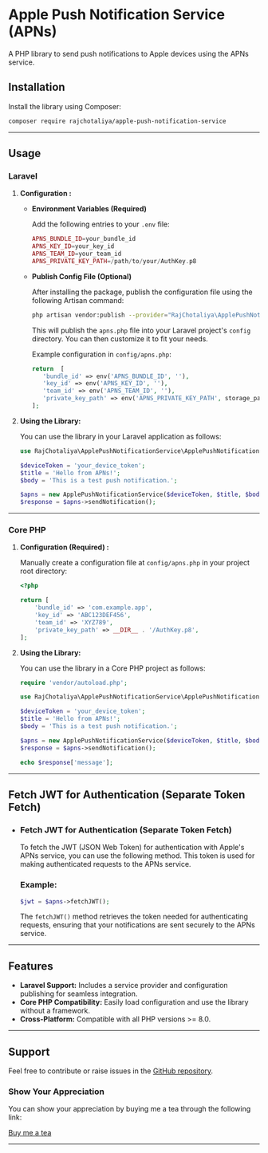 # Apple Push Notification Service (APNs)

A PHP library to send push notifications to Apple devices using the APNs service.

## Installation

Install the library using Composer:

```bash
composer require rajchotaliya/apple-push-notification-service
```

---

## Usage

### Laravel
1. **Configuration :**
   - **Environment Variables (Required)**

      Add the following entries to your `.env` file:
      ```php
      APNS_BUNDLE_ID=your_bundle_id
      APNS_KEY_ID=your_key_id
      APNS_TEAM_ID=your_team_id
      APNS_PRIVATE_KEY_PATH=/path/to/your/AuthKey.p8
      ```

   - **Publish Config File (Optional)**

      After installing the package, publish the configuration file using the following Artisan command:
      ```bash
      php artisan vendor:publish --provider="RajChotaliya\ApplePushNotificationService\ApplePushNotificationServiceProvider"
      ```
      This will publish the `apns.php` file into your Laravel project's `config` directory. You can then customize it to fit your needs.

      Example configuration in `config/apns.php`:
      ```php
      return  [
         'bundle_id' => env('APNS_BUNDLE_ID', ''),
         'key_id' => env('APNS_KEY_ID', ''),
         'team_id' => env('APNS_TEAM_ID', ''),
         'private_key_path' => env('APNS_PRIVATE_KEY_PATH', storage_path('AuthKey.p8')),
      ];
      ```

2. **Using the Library:**
   
   You can use the library in your Laravel application as follows:
   ```php
   use RajChotaliya\ApplePushNotificationService\ApplePushNotificationService;

   $deviceToken = 'your_device_token';
   $title = 'Hello from APNs!';
   $body = 'This is a test push notification.';

   $apns = new ApplePushNotificationService($deviceToken, $title, $body);
   $response = $apns->sendNotification();
   ```

---

### Core PHP
1. **Configuration (Required) :**

   Manually create a configuration file at `config/apns.php` in your project root directory:
     ```php
     <?php

     return [
         'bundle_id' => 'com.example.app',
         'key_id' => 'ABC123DEF456',
         'team_id' => 'XYZ789',
         'private_key_path' => __DIR__ . '/AuthKey.p8',
     ];
     ```

2. **Using the Library:**
   
   You can use the library in a Core PHP project as follows:
   ```php
   require 'vendor/autoload.php';

   use RajChotaliya\ApplePushNotificationService\ApplePushNotificationService;

   $deviceToken = 'your_device_token';
   $title = 'Hello from APNs!';
   $body = 'This is a test push notification.';

   $apns = new ApplePushNotificationService($deviceToken, $title, $body);
   $response = $apns->sendNotification();
   
   echo $response['message'];
   ```

---

## Fetch JWT for Authentication (Separate Token Fetch)
- ### Fetch JWT for Authentication (Separate Token Fetch)
   To fetch the JWT (JSON Web Token) for authentication with Apple's APNs service, you can use the following method. This token is used for making authenticated requests to the APNs service.

  ### Example:

   ```php
   $jwt = $apns->fetchJWT();
   ```

   The `fetchJWT()` method retrieves the token needed for authenticating requests, ensuring that your notifications are sent securely to the APNs service.

---

## Features
- **Laravel Support:** Includes a service provider and configuration publishing for seamless integration.
- **Core PHP Compatibility:** Easily load configuration and use the library without a framework.
- **Cross-Platform:** Compatible with all PHP versions >= 8.0.

---

## Support

Feel free to contribute or raise issues in the [GitHub repository](https://github.com/RajChotaliya/apple-push-notification-service).

### Show Your Appreciation

You can show your appreciation by buying me a tea through the following link:

[Buy me a tea](https://drive.google.com/file/d/1-i7MNcvvixDv5C2qrnQJ0uFWdUbUvxI3/view?usp=sharing)

---
